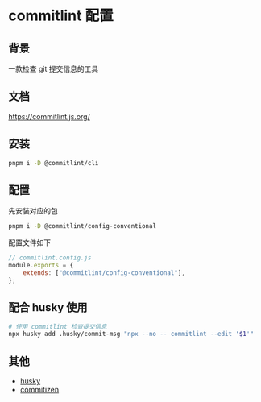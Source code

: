 # commitlint 配置

## 背景

一款检查 git 提交信息的工具

## 文档

https://commitlint.js.org/

## 安装

```bash
pnpm i -D @commitlint/cli
```

## 配置

先安装对应的包

```bash
pnpm i -D @commitlint/config-conventional
```

配置文件如下

```js
// commitlint.config.js
module.exports = {
    extends: ["@commitlint/config-conventional"],
};
```

## 配合 husky 使用

```bash
# 使用 commitlint 检查提交信息
npx husky add .husky/commit-msg "npx --no -- commitlint --edit '$1'"
```

## 其他

-   [husky](./husky.md)
-   [commitizen](./commitizen.md)
